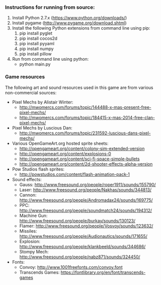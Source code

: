 ### Instructions for running from source:

1. Install Python 2.7.x (https://www.python.org/downloads/)
2. Install pygame (http://www.pygame.org/download.shtml)
2. Install the following Python extensions from command line using pip:
    1. pip install pyglet
    2. pip install cocos2d
    3. pip install pyyaml
    4. pip install numpy
    5. pip install pillow
3. Run from command line using python:
    * python main.py


### Game resources

The following art and sound resources used in this game are from various non-commercial sources:

* Pixel Mechs by Alistair Winter:
    * http://mwomercs.com/forums/topic/144488-x-mas-present-free-pixel-mechs/
    * http://mwomercs.com/forums/topic/184415-x-mas-2014-free-clan-pixel-mechs/
* Pixel Mechs by Luscious Dan:
    * http://mwomercs.com/forums/topic/231592-luscious-dans-pixel-mechs/
* Various OpenGameArt.org hosted sprite sheets:
    * http://opengameart.org/content/colony-sim-extended-version
    * http://opengameart.org/content/explosions-0
    * http://opengameart.org/content/sci-fi-space-simple-bullets
    * http://opengameart.org/content/2d-shooter-effects-alpha-version
* Pow Studios flash sprites:
    * http://powstudios.com/content/flash-animation-pack-1
* Sound effects:
    * Gauss: http://www.freesound.org/people/roper1911/sounds/155790/
    * Laser: http://www.freesound.org/people/Nakhas/sounds/344813/
    * Cannon: http://www.freesound.org/people/Andromadax24/sounds/169775/
    * PPC: http://www.freesound.org/people/soundmatch24/sounds/194312/
    * Machine Gun: http://www.freesound.org/people/burkay/sounds/130123/
    * Flamer: http://www.freesound.org/people/Vosvoy/sounds/123632/
    * Missiles: http://www.freesound.org/people/Audionautics/sounds/171655/
    * Explosion: http://www.freesound.org/people/klankbeeld/sounds/344686/
    * Stompy Mech: http://www.freesound.org/people/nabz871/sounds/324450/
* Fonts:
    * Convoy: http://www.1001freefonts.com/convoy.font
    * Transcends Games: https://fontlibrary.org/en/font/transcends-games
